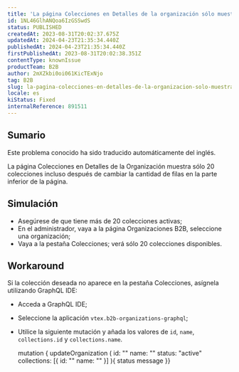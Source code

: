 ```yaml
---
title: 'La página Colecciones en Detalles de la organización sólo muestra 20 colecciones'
id: 1NL46GlhANQoa6IzGSSwdS
status: PUBLISHED
createdAt: 2023-08-31T20:02:37.675Z
updatedAt: 2024-04-23T21:35:34.440Z
publishedAt: 2024-04-23T21:35:34.440Z
firstPublishedAt: 2023-08-31T20:02:38.351Z
contentType: knownIssue
productTeam: B2B
author: 2mXZkbi0oi061KicTExNjo
tag: B2B
slug: la-pagina-colecciones-en-detalles-de-la-organizacion-solo-muestra-20-colecciones
locale: es
kiStatus: Fixed
internalReference: 891511
---
```


## Sumario

<div class="alert alert-info">
  <p>Este problema conocido ha sido traducido automáticamente del inglés.</p>
</div>


La página Colecciones en Detalles de la Organización muestra sólo 20 colecciones incluso después de cambiar la cantidad de filas en la parte inferior de la página.


##

## Simulación



- Asegúrese de que tiene más de 20 colecciones activas;
- En el administrador, vaya a la página Organizaciones B2B, seleccione una organización;
- Vaya a la pestaña Colecciones; verá sólo 20 colecciones disponibles.



## Workaround


Si la colección deseada no aparece en la pestaña Colecciones, asígnela utilizando GraphQL IDE:

- Acceda a GraphQL IDE;
- Seleccione la aplicación `vtex.b2b-organizations-graphql`;
- Utilice la siguiente mutación y añada los valores de `id`, `name`, `collections.id` y `collections.name`.

    mutation { updateOrganization ( id: "" name: "" status: "active" collections: [{ id: "" name: "" }] ){ status message }}






